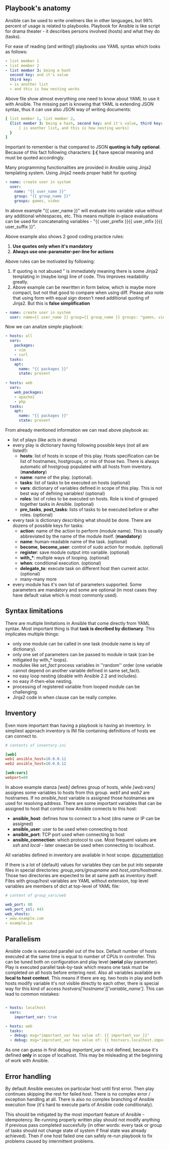 ## Playbook's anatomy

Ansible can be used to write oneliners like in other languages, but 99% percent of usage is related to playbooks.
Playbook for Ansible is like script for drama theater - it describes persons involved (hosts) and what they do (tasks).

For ease of reading (and writing!) playbooks use YAML syntax which looks as follows:

```yaml
- list member 1
- list member 2
- list member 3: being a hash
  second key: and it's value
  third key:
  - is another list
  - and this is how nesting works
```

Above file show almost everything one need to know about YAML to use it with Ansible. The missing part is knowing that YAML
is extending JSON syntax, thus it can use also JSON way of writing documents:

```yaml
[ list member 1, list member 2, 
  {list member 3: being a hash, second key: and it's value, third key: 
      [ is another list, and this is how nesting works]
  }
]
```

Important to remember is that compared to JSON **quoting is fully optional**. Because of this fact following characters: **[:{** have 
special meaning and must be quoted accordingly.

Many programming functionalities are provided in Ansible using Jinja2 templating system. Using Jinja2 needs proper habit for quoting:

```yaml
- name: create user in system
  user:
    name: "{{ user_name }}"
    group: "{{ group_name }}"
    groups: games, video
```

In above example "{{ user_name }}" will evaluate into variable value without any additional whitespaces, etc. This means multiple in-place
evaluations can be used for concatenating variables - "{{ user_prefix }}{{ user_infix }}{{ user_suffix }}".

Above example also shows 2 good coding practice rules:
1. **Use quotes only when it's mandatory**
2. **Always use one-paramater-per-line for actions**

Above rules can be motivated by following:
1. If quoting is not abused " is immediately meaning there is some Jinja2 templating in (maybe long) line of code. This improves
readability greatly.
2. Above example can be rewritten in form below, which is maybe more compact, but not that good to compare when using diff. Please also
note that using form with equal sign doesn't need additional quoting of Jinja2. But this is **false simplification**

```yaml
- name: create user in system
  user: name={{ user_name }} group={{ group_name }} groups: "games, video"
```

Now we can analize simple playbook:

```yaml
- hosts: all
  vars:
    packages:
    - vim
    - curl
  tasks:
    apt:
      name: "{{ packages }}"
      state: present
    
- hosts: web
  vars:
    web_packages:
    - apache2
    - php
  tasks:
    apt:
      name: "{{ packages }}"
      state: present
```

From already mentioned information we can read above playbook as:
* list of plays (like acts in drama)
* every play is dictionary having following possible keys (not all are listed!):
  * **hosts**: list of hosts in scope of this play. Hosts specification can be list of hostnames, hostgroups, or mix of those two. There is always automatic *all* hostgroup populated with all hosts from inventory. (**mandatory**)
  * **name**: name of the play. (optional).
  * **tasks**:  list of tasks to be executed on hosts (optional)
  * **vars**: dictionary of variables defined in scope of this play. This is not best way of defining variables! (optional)
  * **roles**: list of roles to be executed on hosts. Role is kind of grouped together tasks in Ansible. (optional)
  * **pre_tasks**, **post_tasks**: lists of tasks to be executed before or after roles. (optional)
* every task is dictionary describing what should be done. There are dozens of possible keys for tasks:
  * **action**: name of the action to perform (module name). This is usually abbreviated by the name of the module itself. (**mandatory**)
  * **name**: human-readable name of the task. (optional)
  * **become**, **become_user**: control of sudo action for module. (optional)
  * **register**: save module output into variable. (optional)
  * **with\_\***: multiple ways of looping. (optional)
  * **when**: conditional execution. (optional)
  * **delegate_to**: execute task on different host then current actor. (optional)
  * many-many more
* every module has it's own list of parameters supported. Some parameters are mandatory and some are optional (in most cases they have default value which is most commonly used).

## Syntax limitations
There are multiple limitations in Ansible that come directly from YAML syntax. Most important thing is that **task is decribed by dictionary**. This implicates multiple things:
* only one module can be called in one task (module name is key of dictionary).
* only one set of parameters can be passed to module in task (can be mitigated by with_\* loops).
* modules like *set_fact* process variables in ''random'' order (one variable cannot depend on another variable defined in same set_fact).
* no easy loop nesting (doable with Ansible 2.2 and includes).
* no easy if-then-else nesting.
* processing of registered variable from looped module can be challenging.
* Jinja2 code in when clause can be really complex.

## Inventory

Even more important than having a playbook is having an inventory. In simpliest approach inventory is INI file containing definitions of hosts we can connect to.

```ini
# contents of inventory.ini

[web]
web1 ansible_host=10.0.0.11
web2 ansible_host=10.0.0.12

[web:vars]
webport=80
```

In above example stanza *[web]* defines group of hosts, while *[web:vars]* assignes some variables to hosts from this group.
*web1* and *web2* are hostnames. If no *ansible_host* variable is assigned those hostnames are used for resolving address. There are some important variables that can be assigned to host that control how Ansible connects to this host:
* **ansible_host**: defines how to connect to a host (dns name or IP can be assigned)
* **ansible_user**: user to be used when connecting to host
* **ansible_port**: TCP port used when connecting to host
* **ansible_connection**: which protocol to use. Most frequent values are *ssh* and *local* - later onaecan be used when connecting to localhost.

All variables defined in inventory are available in host scope.
[documentation](http://docs.ansible.com/ansible/intro_inventory.html)

If there is a lot of (default) values for variables they can be put into separate files in special directories: *group_vars/groupname* and *host_vars/hostname*. Those two directories are expected to be at same path as inventory itself. Files with group/host variables are YAML without extension, top level variables are members of dict at top-level of YAML file:

```yaml
# content of group_vars/web

web_port: 80
web_port_ssl: 443
web_vhosts:
- www.example.com
- example.io
```

## Parallelism
Ansible code is executed parallel out of the box. Default number of hosts executed at the same time is equal to number of CPUs in controller. This can be tuned both on configuration and play level (**serial** play parameter). Play is executed parallel task-by-task which means one task must be completed on all hosts before entering next. Also all variables available are **local to host context**. This means if there are eg. two hosts in play and both hosts modify variable it's not visible directly to each other, there is special way for this kind of access *hostvars['hostname']['variable_name']*. This can lead to common mistakes:

```yaml

- hosts: localhost
  vars:
    important_var: true

- hosts: web
  tasks:
  - debug: msg="important_var has value of: {{ important_var }}"
  - debug: msg="improtant_var has value of: {{ hostvars.localhost.important_var }}"
```

As one can guess in first debug *important_var* is not defined, because it's defined **only** in scope of localhost. This may be misleading at the beginning of work with Ansible.

## Error handling
By default Ansible executes on particular host until first error. Then play continues skipping the rest for failed host.
There is no complex error / exception handling at all. There is also no complex branching of Ansible execution flow (it's hard to execute parts of Ansible code conditionaly).

This should be mitigated by the most important feature of Ansible - idempotency. Re-running properly written play should not modify anything if previous pass completed succesfully (in other words: every task or group of tasks should not change state of system if final
state was already achieved). Then if one host failed one can safely re-run playbook to fix problems caused by intermittent problems.
